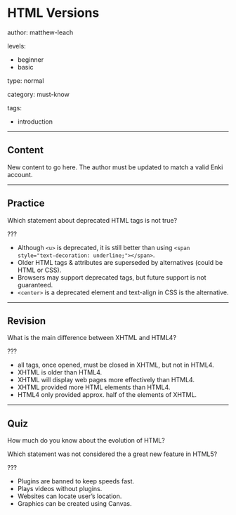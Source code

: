 # HTML Versions
author: matthew-leach

levels:
  - beginner
  - basic

type: normal

category: must-know

tags:
  - introduction

---
## Content

New content to go here. The author must be updated to match a valid Enki account.

---
## Practice

Which statement about deprecated HTML tags is not true?

???

* Although `<u>` is deprecated, it is still better than using `<span style="text-decoration: underline;"></span>`.
* Older HTML tags & attributes are superseded by alternatives (could be HTML or CSS). 
* Browsers may support deprecated tags, but future support is not guaranteed.
* `<center>` is a deprecated element and text-align in CSS is the alternative. 
  
---
## Revision

What is the main difference between XHTML and HTML4?

???

* all tags, once opened, must be closed in XHTML, but not in HTML4.
* XHTML is older than HTML4.
* XHTML will display web pages more effectively than HTML4.
* XHTML provided more HTML elements than HTML4.
* HTML4 only provided approx. half of the elements of XHTML. 

--- 
## Quiz

How much do you know about the evolution of HTML?

Which statement was not considered the a great new feature in HTML5?

???

* Plugins are banned to keep speeds fast. 
* Plays videos without plugins.
* Websites can locate user’s location.
* Graphics can be created using Canvas.

